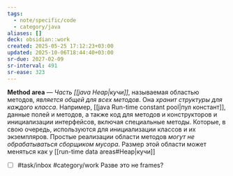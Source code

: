 ```yaml
---
tags:
  - note/specific/code
  - category/java
aliases: []
deck: obsidian::work
created: 2025-05-25 17:12:23+03:00
updated: 2025-10-06T18:44:40+03:00
sr-due: 2027-02-09
sr-interval: 491
sr-ease: 323
---
```


**Method area**
—
*Часть [[java Heap|кучи]]*, называемая областью методов, *является общей для всех методов*. Она *хранит структуры для каждого класса*. Например, [[java Run-time constant pool|пул констант]], данные полей и методов, а также код для методов и конструкторов и инициализации интерфейсов, включая специальные методы. Которые, в свою очередь, используются для инициализации классов и их экземпляров. Простые реализации области методов *могут не обрабатываться сборщиком мусора*. Размер этой области может меняться как у [[run-time data areas#Heap|кучи]]

- [ ] #task/inbox #category/work Разве это не frames?
